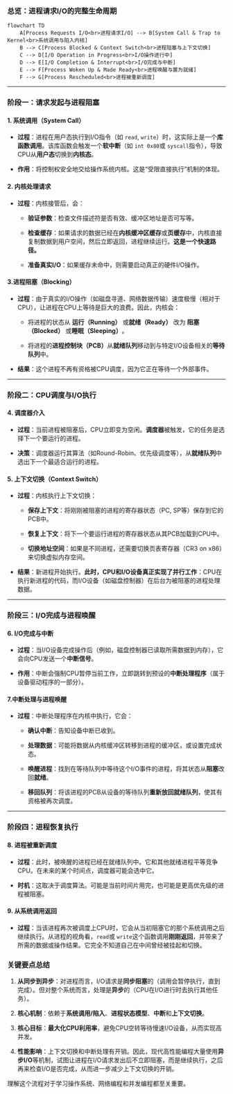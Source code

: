 


### 总览：进程请求I/O的完整生命周期

```
flowchart TD
    A[Process Requests I/O<br>进程请求I/O] --> B[System Call & Trap to Kernel<br>系统调用与陷入内核]
    B --> C[Process Blocked & Context Switch<br>进程阻塞与上下文切换]
    C --> D[I/O Operation in Progress<br>I/O操作进行中]
    D --> E[I/O Completion & Interrupt<br>I/O完成与中断]
    E --> F[Process Woken Up & Made Ready<br>进程唤醒与置为就绪]
    F --> G[Process Rescheduled<br>进程被重新调度]
```

---

### 阶段一：请求发起与进程阻塞

#### 1. ​**系统调用（System Call）​**​

- ​**过程**​：进程在用户态执行到I/O指令（如 `read`, `write`）时，这实际上是一个**库函数调用**。该库函数会触发一个**软中断**​（如 `int 0x80`或 `syscall`指令），导致CPU从**用户态**切换到**内核态**。
    
- ​**作用**​：将控制权安全地交给操作系统内核。这是“受限直接执行”机制的体现。
    

#### 2. ​**内核处理请求**​

- ​**过程**​：内核接管后，会：
    
    - ​**验证参数**​：检查文件描述符是否有效、缓冲区地址是否可写等。
        
    - ​**检查缓存**​：如果请求的数据已经在**内核缓冲区缓存**或**页缓存**中，内核直接复制数据到用户空间，然后立即返回，进程继续运行。​**这是一个快速路径。​**​
        
    - ​**准备真实I/O**​：如果缓存未命中，则需要启动真正的硬件I/O操作。
        
    

#### 3. ​**进程阻塞（Blocking）​**​

- ​**过程**​：由于真实的I/O操作（如磁盘寻道、网络数据传输）速度极慢（相对于CPU），让进程在CPU上等待是巨大的浪费。因此，内核会：
    
    - 将进程的状态从 ​**运行（Running）​**​ 或 ​**就绪（Ready）​**​ 改为 ​**阻塞（Blocked）​**​ 或 ​**睡眠（Sleeping）​**。
        
    - 将进程的**进程控制块（PCB）​**​ 从**就绪队列**移动到与特定I/O设备相关的**等待队列**中。
        
    
- ​**结果**​：这个进程不再有资格被CPU调度，因为它正在等待一个外部事件。
    

---

### 阶段二：CPU调度与I/O执行

#### 4. ​**调度器介入**​

- ​**过程**​：当前进程被阻塞后，CPU立即变为空闲。​**调度器**被触发，它的任务是选择下一个要运行的进程。
    
- ​**决策**​：调度器运行其算法（如Round-Robin、优先级调度等），从**就绪队列**中选出下一个最适合运行的进程。
    

#### 5. ​**上下文切换（Context Switch）​**​

- ​**过程**​：内核执行上下文切换：
    
    - ​**保存上下文**​：将刚刚被阻塞的进程的寄存器状态（PC, SP等）保存到它的PCB中。
        
    - ​**恢复上下文**​：将下一个要运行进程的寄存器状态从其PCB加载到CPU中。
        
    - ​**切换地址空间**​：如果是不同进程，还需要切换页表寄存器（CR3 on x86）来切换虚拟内存空间。
        
    
- ​**结果**​：新进程开始执行。​**此时，CPU和I/O设备真正实现了并行工作**​：CPU在执行新进程的代码，而I/O设备（如磁盘控制器）在后台为被阻塞的进程处理数据。
    

---

### 阶段三：I/O完成与进程唤醒

#### 6. ​**I/O完成与中断**​

- ​**过程**​：当I/O设备完成操作后（例如，磁盘控制器已读取所需数据到内存），它会向CPU发送一个**中断信号**。
    
- ​**作用**​：中断会强制CPU暂停当前工作，立即跳转到预设的**中断处理程序**​（属于设备驱动程序的一部分）。
    

#### 7. ​**中断处理与进程唤醒**​

- ​**过程**​：中断处理程序在内核中执行，它会：
    
    - ​**确认中断**​：告知设备中断已收到。
        
    - ​**处理数据**​：可能将数据从内核缓冲区转移到进程的缓冲区，或设置完成状态。
        
    - ​**唤醒进程**​：找到在等待队列中等待这个I/O事件的进程，将其状态从**阻塞**改回**就绪**。
        
    - ​**移回队列**​：将该进程的PCB从设备的等待队列**重新放回就绪队列**，使其有资格被再次调度。
        
    

---

### 阶段四：进程恢复执行

#### 8. ​**进程被重新调度**​

- ​**过程**​：此时，被唤醒的进程已经在就绪队列中。它和其他就绪进程平等竞争CPU。在未来的某个时间点，调度器可能会选中它。
    
- ​**时机**​：这取决于调度算法。可能是当前时间片用完，也可能是更高优先级的进程被阻塞。
    

#### 9. ​**从系统调用返回**​

- ​**过程**​：当该进程再次被调度上CPU时，它会从当初阻塞它的那个系统调用之后继续执行。从进程的视角看，`read`或 `write`这个函数调用**刚刚返回**，并带来了所需的数据或操作结果。它完全不知道自己在中间曾经被挂起和切换。
    

### 关键要点总结

1. ​**从同步到异步**​：对进程而言，I/O请求是**同步阻塞**的（调用会暂停执行，直到完成）。但对整个系统而言，处理是**异步**的（CPU在I/O进行时去执行其他任务）。
    
2. ​**核心机制**​：依赖于**系统调用/陷入**、**进程状态模型**、**中断**和**上下文切换**。
    
3. ​**核心目标**​：​**最大化CPU利用率**，避免CPU空转等待慢速I/O设备，从而实现高并发。
    
4. ​**性能影响**​：上下文切换和中断处理有开销。因此，现代高性能编程大量使用**异步I/O**​ 等机制，试图让进程在I/O请求发出后不立即阻塞，而是继续执行，之后再来检查I/O是否完成，从而进一步减少上下文切换的开销。
    

理解这个流程对于学习操作系统、网络编程和并发编程都至关重要。
